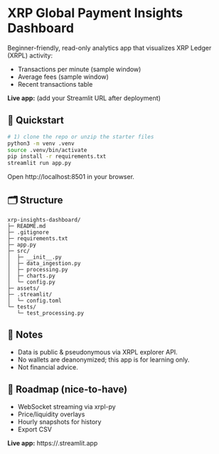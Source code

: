 # XRP Global Payment Insights Dashboard

Beginner-friendly, read-only analytics app that visualizes XRP Ledger (XRPL) activity:
- Transactions per minute (sample window)
- Average fees (sample window)
- Recent transactions table

**Live app:** (add your Streamlit URL after deployment)

## 🚀 Quickstart
```bash
# 1) clone the repo or unzip the starter files
python3 -m venv .venv
source .venv/bin/activate
pip install -r requirements.txt
streamlit run app.py
```

Open http://localhost:8501 in your browser.

## 🗂 Structure
```
xrp-insights-dashboard/
├─ README.md
├─ .gitignore
├─ requirements.txt
├─ app.py
├─ src/
│  ├─ __init__.py
│  ├─ data_ingestion.py
│  ├─ processing.py
│  ├─ charts.py
│  └─ config.py
├─ assets/
├─ .streamlit/
│  └─ config.toml
└─ tests/
   └─ test_processing.py
```

## 🧠 Notes
- Data is public & pseudonymous via XRPL explorer API.
- No wallets are deanonymized; this app is for learning only.
- Not financial advice.

## 🧭 Roadmap (nice-to-have)
- WebSocket streaming via xrpl-py
- Price/liquidity overlays
- Hourly snapshots for history
- Export CSV

**Live app:** https://<your-app-subdomain>.streamlit.app
